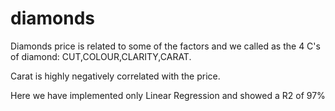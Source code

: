 # diamonds
Diamonds price is related to some of the factors and we called as the 4 C's of diamond: CUT,COLOUR,CLARITY,CARAT.


Carat is highly negatively correlated with the price.

Here we have implemented only Linear Regression and showed a R2 of 97%
